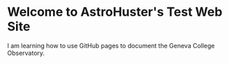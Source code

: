 # Welcome to AstroHuster's Test Web Site
I am learning how to use GitHub pages to document the Geneva College Observatory.
